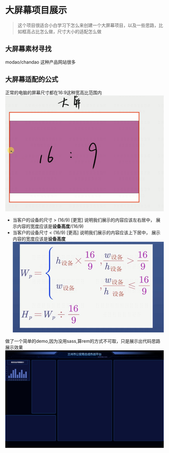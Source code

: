 # 大屏幕项目展示

> 这个项目很适合小白学习下怎么来创建一个大屏幕项目，以及一些思路，比如框高占比怎么做，尺寸大小的适配怎么做

## 大屏幕素材寻找
modao/chandao 这种产品网站很多

## 大屏幕适配的公式
正常的电脑的屏幕尺寸都在16:9这种宽高比范围内
![image](./static/images/demo1.png)
* 当客户的设备的尺寸 > (16/9) [更宽] 说明我们展示的内容应该左右居中， 展示内容的宽度应该是**设备高度**/(16/9)
* 当客户的设备尺寸 < (16/9) [更高] 说明我们展示的内容应该上下居中， 展示内容的宽度应该是**设备高度**
![image](./static/images/demo2.png)


做了一个简单的demo,因为没用sass,算rem的方式不可取，只是展示出代码思路
展示效果
![image](./static/images/showdemo.png)
